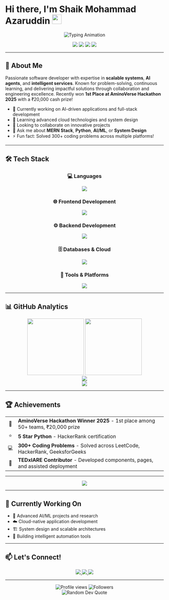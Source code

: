 # Hi there, I'm Shaik Mohammad Azaruddin <img src="https://media.giphy.com/media/hvRJCLFzcasrR4ia7z/giphy.gif" width="30">

<div align="center">
  <img src="https://readme-typing-svg.herokuapp.com/?lines=Full-Stack+Developer;AI+%26+ML+Enthusiast;Hackathon+Winner;Problem+Solver&font=Fira%20Code&center=true&width=380&height=50&duration=4000&pause=1000" alt="Typing Animation">
</div>

<p align="center">
  <img src="https://img.shields.io/badge/🏆-AminoVerse%20Hackathon%20Winner-gold?style=flat-square" />
  <img src="https://img.shields.io/badge/💻-500%2B%20Problems%20Solved-blue?style=flat-square" />
  <img src="https://img.shields.io/badge/⭐-5%20Star%20Python%20HackerRank-green?style=flat-square" />
  <img src="https://img.shields.io/badge/💼-Open%20to%20Opportunities-brightgreen?style=flat-square" />
</p>

---

## 🚀 About Me

Passionate software developer with expertise in **scalable systems**, **AI agents**, and **intelligent services**. Known for problem-solving, continuous learning, and delivering impactful solutions through collaboration and engineering excellence. Recently won **1st Place at AminoVerse Hackathon 2025** with a ₹20,000 cash prize!

- 🔭 Currently working on AI-driven applications and full-stack development
- 🌱 Learning advanced cloud technologies and system design
- 👯 Looking to collaborate on innovative projects
- 💬 Ask me about **MERN Stack**, **Python**, **AI/ML**, or **System Design**
- ⚡ Fun fact: Solved 300+ coding problems across multiple platforms!

---

## 🛠️ Tech Stack

<div align="center">

### 💻 Languages
<a href="https://skillicons.dev">
  <img src="https://skillicons.dev/icons?i=java,python,javascript,typescript" />
</a>

### 🌐 Frontend Development  
<a href="https://skillicons.dev">
  <img src="https://skillicons.dev/icons?i=react,html,css,tailwind" />
</a>

### ⚙️ Backend Development
<a href="https://skillicons.dev">
  <img src="https://skillicons.dev/icons?i=nodejs,express" />
</a>

### 🗄️ Databases & Cloud
<a href="https://skillicons.dev">
  <img src="https://skillicons.dev/icons?i=mongodb,aws,vercel" />
</a>

### 🔧 Tools & Platforms
<a href="https://skillicons.dev">
  <img src="https://skillicons.dev/icons?i=git,github,postman,idea,linux" />
</a>

</div>

---

## 📊 GitHub Analytics

<div align="center">
  <img height="180em" src="https://github-readme-stats.vercel.app/api?username=mohammadazaruddinshaik&show_icons=true&theme=tokyonight&include_all_commits=true&count_private=true&hide_border=true"/>
  <img height="180em" src="https://github-readme-stats.vercel.app/api/top-langs/?username=mohammadazaruddinshaik&layout=compact&langs_count=8&theme=tokyonight&hide_border=true"/>
</div>

<div align="center">
  <img src="https://github-readme-streak-stats.herokuapp.com/?user=mohammadazaruddinshaik&theme=tokyonight&hide_border=true"/>
</div>

<div align="center">
  <img src="https://github-readme-activity-graph.vercel.app/graph?username=mohammadazaruddinshaik&bg_color=1a1b27&color=70a5fd&line=70a5fd&point=ffb86c&area=true&hide_border=true"/>
</div>

---

## 🏆 Achievements

<div align="center">
  <table>
    <tr>
      <td align="center">🥇</td>
      <td><strong>AminoVerse Hackathon Winner 2025</strong> - 1st place among 50+ teams, ₹20,000 prize</td>
    </tr>
    <tr>
      <td align="center">⭐</td>
      <td><strong>5 Star Python</strong> - HackerRank certification</td>
    </tr>
    <tr>
      <td align="center">💻</td>
      <td><strong>300+ Coding Problems</strong> - Solved across LeetCode, HackerRank, GeeksforGeeks</td>
    </tr>
    <tr>
      <td align="center">🤝</td>
      <td><strong>TEDxIARE Contributor</strong> - Developed components, pages, and assisted deployment</td>
    </tr>
  </table>
</div>

---

<div align="center">
  <img src="https://github-profile-trophy.vercel.app/?username=mohammadazaruddinshaik&theme=tokyonight&no-frame=true&no-bg=true&margin-w=15&column=7"/>
</div>

---

## 🌱 Currently Working On

- 🔬 Advanced AI/ML projects and research
- ☁️ Cloud-native application development
- 🏗️ System design and scalable architectures
- 🤖 Building intelligent automation tools

---

## 📫 Let's Connect!

<div align="center">
  <a href="mailto:mohammadazaruddinsk@gmail.com">
    <img src="https://img.shields.io/badge/Gmail-D14836?style=for-the-badge&logo=gmail&logoColor=white"/>
  </a>
  <a href="https://linkedin.com/in/mohammadazaruddinshaik">
    <img src="https://img.shields.io/badge/LinkedIn-0077B5?style=for-the-badge&logo=linkedin&logoColor=white"/>
  </a>
  <a href="https://github.com/mohammadazaruddinshaik">
    <img src="https://img.shields.io/badge/GitHub-100000?style=for-the-badge&logo=github&logoColor=white"/>
  </a>
</div>

---

<div align="center">
  <img src="https://komarev.com/ghpvc/?username=mohammadazaruddinshaik&label=Profile%20Views&color=0e75b6&style=flat-square" alt="Profile views" />
  <img src="https://img.shields.io/github/followers/mohammadazaruddinshaik?label=Followers&style=flat-square&color=0e75b6" alt="Followers" />
</div>

<div align="center">
  <img src="https://quotes-github-readme.vercel.app/api?type=horizontal&theme=tokyonight" alt="Random Dev Quote"/>
</div>
